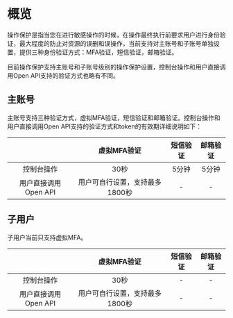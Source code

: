 # 概览

操作保护是指当您在进行敏感操作的时候，在操作最终执行前要求用户进行身份验证，最大程度的防止对资源的误删和误操作，当前支持对主账号和子账号单独设置，提供三种身份验证方式：MFA验证，短信验证，邮箱验证。


目前操作保护支持主账号和子账号级别的操作保护设置，控制台操作和用户直接调用Open API支持的验证方式也略有不同。

## 主账号

主账号支持三种验证方式，虚拟MFA验证，短信验证和邮箱验证。控制台操作和用户直接调用Open API支持的验证方式和token的有效期详细说明如下：

| 	|   虚拟MFA验证	|  短信验证    	|  邮箱验证 	| 
|:-------:|:-------:|:-------:|:-------:|
| 控制台操作	|  30秒	| 5分钟 	|   5分钟	|
| 用户直接调用Open API | 用户可自行设置，支持最多1800秒 	| -   	| - 	| 

## 子用户

子用户当前只支持虚拟MFA。

| 	|   虚拟MFA验证	|  短信验证    	|  邮箱验证 	| 
|:-------:|:-------:|:-------:|:-------:|
| 控制台操作	|  30秒	| -	|   -	|
| 用户直接调用Open API | 用户可自行设置，支持最多1800秒 	| -   	| - 	| 
